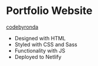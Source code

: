 # Portfolio Website

[codebyronda](https://www.codebyronda.com)

* Designed with HTML
* Styled with CSS and Sass
* Functionality with JS
* Deployed to Netlify
